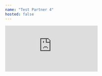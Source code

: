 ```yaml
---
name: "Test Partner 4"
hosted: false
---
```

<iframe 
class="h-100 mb-0" 
style="padding:0px; margin:0px; border-width: unset; border-style: none; border-color: none; border-image: none;" 
src="https://www.youtube.com/embed/2Xc9gXyf2G4"></iframe>